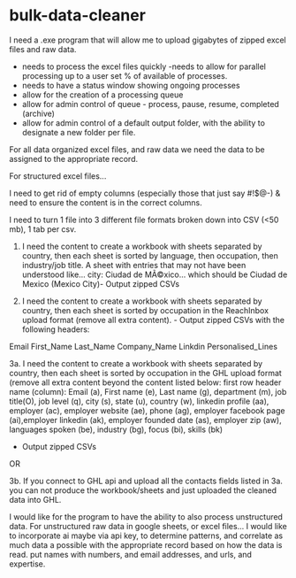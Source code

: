 # bulk-data-cleaner

I need a .exe program that will allow me to upload gigabytes of zipped excel files and raw data.
- needs to process the excel files quickly
-needs to allow for parallel processing up to a user set % of available of processes.
- needs to have a status window showing ongoing processes
- allow for the creation of a processing queue
- allow for admin control of queue - process, pause, resume, completed (archive)
- allow for admin control of a default output folder, with the ability to designate a new folder per file.

For all data organized excel files, and raw data we need the data to be assigned to the appropriate record.

For structured excel files...

I need to get rid of empty columns (especially those that just say #!$@-) & need to ensure the content is in the correct columns.

I need to turn 1 file into 3 different file formats broken down into CSV (<50 mb), 1 tab per csv.

1. I need the content to create a workbook with sheets separated by country, then each sheet is sorted by language, then occupation, then industry/job title. A sheet with entries that may not have been understood like... city: Ciudad de MÃ©xico... which should be Ciudad de Mexico (Mexico City)- Output zipped CSVs

2. I need the content to create a workbook with sheets separated by country, then each sheet is sorted by occupation in the ReachInbox upload format (remove all extra content). - Output zipped CSVs with the following headers:

Email
First_Name
Last_Name
Company_Name
Linkdin
Personalised_Lines


3a. I need the content to create a workbook with sheets separated by country, then each sheet is sorted by occupation in the GHL upload format (remove all extra content beyond the content listed below: first row header name (column): Email (a), First name (e), Last name (g), department (m), job title(O), job level (q), city (s), state (u), country (w), linkedin profile (aa), employer (ac), employer website (ae), phone (ag), employer facebook page (ai),employer linkedin (ak), employer founded date (as), employer zip (aw), languages spoken (be), industry (bg), focus (bi), skills (bk)
- Output zipped CSVs

OR

3b. If you connect to GHL api and upload all the contacts fields listed in 3a. you can not produce the workbook/sheets and just uploaded the cleaned data into GHL.

I would like for the program to have the ability to also process unstructured data. For unstructured raw data in google sheets, or excel files... I would like to incorporate ai maybe via api key, to determine patterns, and correlate as much data a possible with the appropriate record based on how the data is read. put names with numbers, and email addresses, and urls, and expertise.
